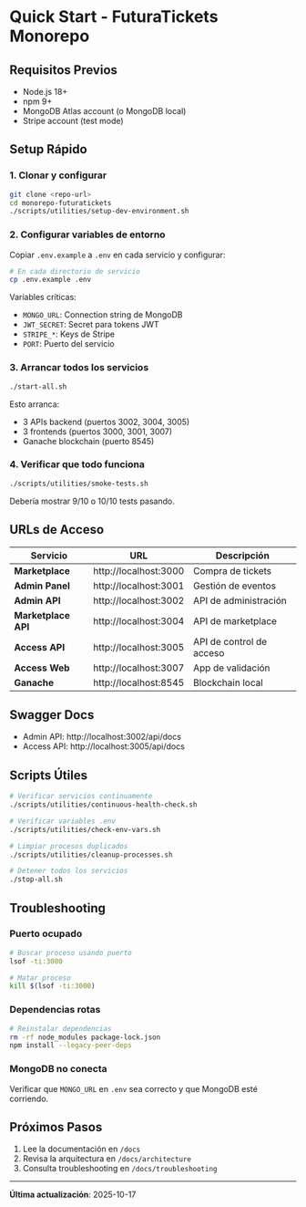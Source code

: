# Quick Start - FuturaTickets Monorepo

## Requisitos Previos

- Node.js 18+
- npm 9+
- MongoDB Atlas account (o MongoDB local)
- Stripe account (test mode)

## Setup Rápido

### 1. Clonar y configurar

```bash
git clone <repo-url>
cd monorepo-futuratickets
./scripts/utilities/setup-dev-environment.sh
```

### 2. Configurar variables de entorno

Copiar `.env.example` a `.env` en cada servicio y configurar:

```bash
# En cada directorio de servicio
cp .env.example .env
```

Variables críticas:
- `MONGO_URL`: Connection string de MongoDB
- `JWT_SECRET`: Secret para tokens JWT
- `STRIPE_*`: Keys de Stripe
- `PORT`: Puerto del servicio

### 3. Arrancar todos los servicios

```bash
./start-all.sh
```

Esto arranca:
- 3 APIs backend (puertos 3002, 3004, 3005)
- 3 frontends (puertos 3000, 3001, 3007)
- Ganache blockchain (puerto 8545)

### 4. Verificar que todo funciona

```bash
./scripts/utilities/smoke-tests.sh
```

Debería mostrar 9/10 o 10/10 tests pasando.

## URLs de Acceso

| Servicio | URL | Descripción |
|----------|-----|-------------|
| **Marketplace** | http://localhost:3000 | Compra de tickets |
| **Admin Panel** | http://localhost:3001 | Gestión de eventos |
| **Admin API** | http://localhost:3002 | API de administración |
| **Marketplace API** | http://localhost:3004 | API de marketplace |
| **Access API** | http://localhost:3005 | API de control de acceso |
| **Access Web** | http://localhost:3007 | App de validación |
| **Ganache** | http://localhost:8545 | Blockchain local |

## Swagger Docs

- Admin API: http://localhost:3002/api/docs
- Access API: http://localhost:3005/api/docs

## Scripts Útiles

```bash
# Verificar servicios continuamente
./scripts/utilities/continuous-health-check.sh

# Verificar variables .env
./scripts/utilities/check-env-vars.sh

# Limpiar procesos duplicados
./scripts/utilities/cleanup-processes.sh

# Detener todos los servicios
./stop-all.sh
```

## Troubleshooting

### Puerto ocupado

```bash
# Buscar proceso usando puerto
lsof -ti:3000

# Matar proceso
kill $(lsof -ti:3000)
```

### Dependencias rotas

```bash
# Reinstalar dependencias
rm -rf node_modules package-lock.json
npm install --legacy-peer-deps
```

### MongoDB no conecta

Verificar que `MONGO_URL` en `.env` sea correcto y que MongoDB esté corriendo.

## Próximos Pasos

1. Lee la documentación en `/docs`
2. Revisa la arquitectura en `/docs/architecture`
3. Consulta troubleshooting en `/docs/troubleshooting`

---

**Última actualización**: 2025-10-17
